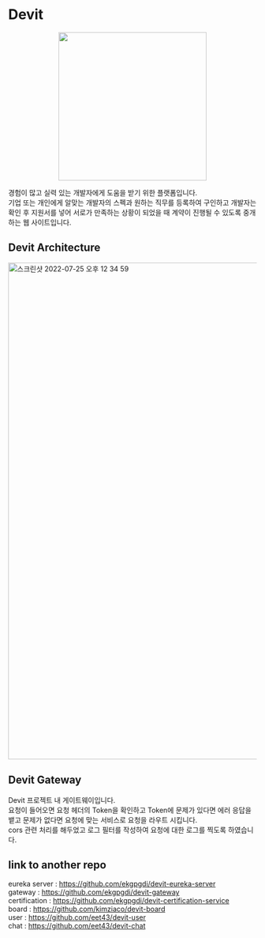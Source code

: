 # Devit
<p align="center"> 
<img src = 'https://user-images.githubusercontent.com/84092014/177942862-e4755aa7-f87b-4eaa-8eae-07bcaeb3932e.png' style='width:300px;'/>
</p>
경험이 많고 실력 있는 개발자에게 도움을 받기 위한 플랫폼입니다. <br/>
기업 또는 개인에게 알맞는 개발자의 스펙과 원하는 직무를 등록하여 구인하고 개발자는 확인 후 지원서를 넣어 서로가 만족하는 상황이 되었을 때 계약이 진행될 수 있도록 중개하는 웹 사이트입니다. <br/>

## Devit Architecture
<img width="1005" alt="스크린샷 2022-07-25 오후 12 34 59" src="https://user-images.githubusercontent.com/84092014/180694026-b0c51181-5ddc-4e84-b659-2d32d33e05eb.png">

## Devit Gateway
Devit 프로젝트 내 게이트웨이입니다. <br/>
요청이 들어오면 요청 헤더의 Token을 확인하고 Token에 문제가 있다면 에러 응답을 뱉고 문제가 없다면 요청에 맞는 서비스로 요청을 라우트 시킵니다. <br/>
cors 관련 처리를 해두었고 로그 필터를 작성하여 요청에 대한 로그를 찍도록 하였습니다. <br/>

## link to another repo
eureka server : https://github.com/ekgpgdi/devit-eureka-server  <br/>
gateway : https://github.com/ekgpgdi/devit-gateway <br/>
certification : https://github.com/ekgpgdi/devit-certification-service <br/>
board : https://github.com/kimziaco/devit-board <br/>
user : https://github.com/eet43/devit-user <br/>
chat : https://github.com/eet43/devit-chat <br/>
